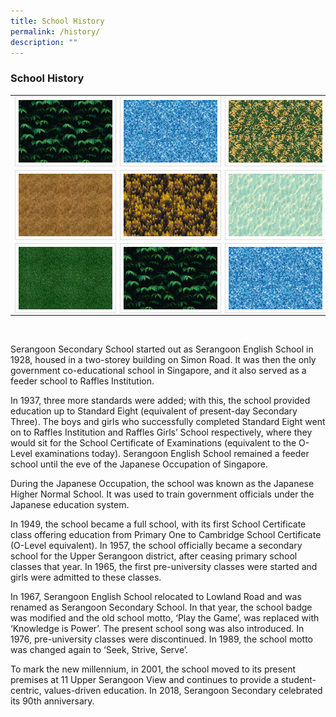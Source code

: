 ```yaml
---
title: School History
permalink: /history/
description: ""
---
```

### School History

<table>
  <tr>
    <td><a target="_blank" href="/images/Sample%20Images/number1.png">
<img src="/images/Sample%20Images/number1.png" style="width:150px; height:100px; border:0.5px solid Gainsboro; padding: 5px; Float: Left">
</a></td>
    <td><a target="_blank" href="/images/Sample%20Images/number2.png">
<img src="/images/Sample%20Images/number2.png" style="width:150px; height:100px; border:0.5px solid Gainsboro; padding: 5px; Float: Left">
</a></td>
    <td><a target="_blank" href="/images/Sample%20Images/number3.png">
<img src="/images/Sample%20Images/number3.png" style="width:150px; height:100px; border:0.5px solid Gainsboro; padding: 5px; Float: Left">
</a></td>
  </tr>
  <tr>
    <td><a target="_blank" href="/images/Sample%20Images/number4.png">
<img src="/images/Sample%20Images/number4.png" style="width:150px; height:100px; border:0.5px solid Gainsboro; padding: 5px; Float: Left">
</a></td>
    <td><a target="_blank" href="/images/Sample%20Images/number5.png">
<img src="/images/Sample%20Images/number5.png" style="width:150px; height:100px; border:0.5px solid Gainsboro; padding: 5px; Float: Left">
</a></td>
    <td><a target="_blank" href="/images/Sample%20Images/number6.png">
<img src="/images/Sample%20Images/number6.png" style="width:150px; height:100px; border:0.5px solid Gainsboro; padding: 5px; Float: Left">
</a></td>
  </tr>
 <tr>
    <td><a target="_blank" href="/images/Sample%20Images/number7.png">
<img src="/images/Sample%20Images/number7.png" style="width:150px; height:100px; border:0.5px solid Gainsboro; padding: 5px; Float: Left">
</a></td>
    <td><a target="_blank" href="/images/Sample%20Images/number1.png">
<img src="/images/Sample%20Images/number1.png" style="width:150px; height:100px; border:0.5px solid Gainsboro; padding: 5px; Float: Left">
</a></td>
    <td><a target="_blank" href="/images/Sample%20Images/number2.png">
<img src="/images/Sample%20Images/number2.png" style="width:150px; height:100px; border:0.5px solid Gainsboro; padding: 5px; Float: Left">
</a></td>
  </tr>
</table>
	
<br>

Serangoon Secondary School started out as Serangoon English School in 1928, housed in a two-storey building on Simon Road. It was then the only government co-educational school in Singapore, and it also served as a feeder school to Raffles Institution.

In 1937, three more standards were added; with this, the school provided education up to Standard Eight (equivalent of present-day Secondary Three). The boys and girls who successfully completed Standard Eight went on to Raffles Institution and Raffles Girls’ School respectively, where they would sit for the School Certificate of Examinations (equivalent to the O-Level examinations today). Serangoon English School remained a feeder school until the eve of the Japanese Occupation of Singapore.

During the Japanese Occupation, the school was known as the Japanese Higher Normal School. It was used to train government officials under the Japanese education system.

In 1949, the school became a full school, with its first School Certificate class offering education from Primary One to Cambridge School Certificate (O-Level equivalent). In 1957, the school officially became a secondary school for the Upper Serangoon district, after ceasing primary school classes that year. In 1965, the first pre-university classes were started and girls were admitted to these classes.

In 1967, Serangoon English School relocated to Lowland Road and was renamed as Serangoon Secondary School. In that year, the school badge was modified and the old school motto, ‘Play the Game’, was replaced with ‘Knowledge is Power’. The present school song was also introduced. In 1976, pre-university classes were discontinued. In 1989, the school motto was changed again to ‘Seek, Strive, Serve’.

To mark the new millennium, in 2001, the school moved to its present premises at 11 Upper Serangoon View and continues to provide a student-centric, values-driven education. In 2018, Serangoon Secondary celebrated its 90th anniversary.